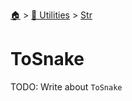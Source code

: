 <!--startTocHeader-->
[🏠](../../README.md) > [🔧 Utilities](../README.md) > [Str](README.md)
# ToSnake
<!--endTocHeader-->
TODO: Write about `ToSnake`
<!--startTocSubtopic-->

<!--endTocSubtopic-->